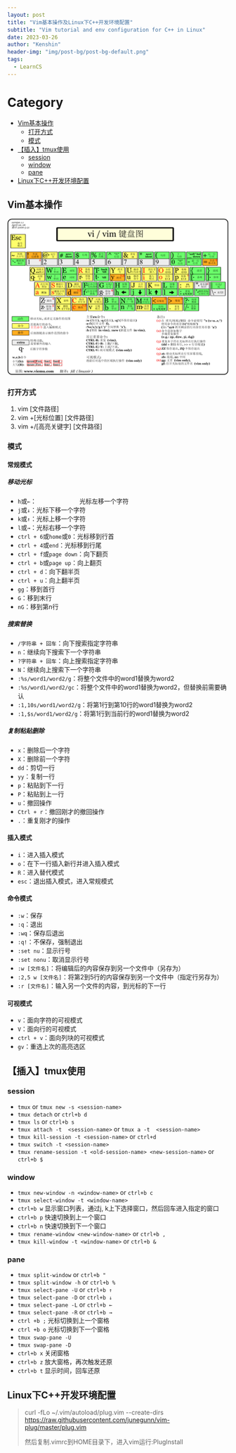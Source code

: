 ```yaml
---
layout: post
title: "Vim基本操作及Linux下C++开发环境配置"
subtitle: "Vim tutorial and env configuration for C++ in Linux"
date: 2023-03-26
author: "Kenshin"
header-img: "img/post-bg/post-bg-default.png"
tags: 
  - LearnCS
---
```


# Category

- [Vim基本操作](#vim基本操作)
  - [打开方式](#打开方式)
  - [模式](#模式)
- [【插入】tmux使用](#插入tmux使用)
  - [session](#session)
  - [window](#window)
  - [pane](#pane)
- [Linux下C++开发环境配置](#linux下c开发环境配置)

## Vim基本操作

![vim_keyboard](/img/in-post/cs_learning/2023-03-26-vimlinuxc.gif)

### 打开方式

1. vim [文件路径]
2. vim +[光标位置] [文件路径]
3. vim +/[高亮关键字] [文件路径]

### 模式

#### 常规模式

##### 移动光标

- `h`或`←`：&emsp;&emsp;&emsp;&emsp;&emsp;&emsp;&emsp;光标左移一个字符
- `j`或`↓`：光标下移一个字符
- `k`或`↑`：光标上移一个字符
- `l`或`→`：光标右移一个字符
- `ctrl + 6`或`home`或`0`：光标移到行首
- `ctrl + 4`或`end`：光标移到行尾
- `ctrl + f`或`page down`：向下翻页
- `ctrl + b`或`page up`：向上翻页
- `ctrl + d`：向下翻半页
- `ctrl + u`：向上翻半页
- `gg`：移到首行
- `G`：移到末行
- `nG`：移到第n行

##### 搜索替换

- `/字符串 + 回车`：向下搜索指定字符串
- `n`：继续向下搜索下一个字符串
- `?字符串 + 回车`：向上搜索指定字符串
- `N`：继续向上搜索下一个字符串
- `:%s/word1/word2/g`：将整个文件中的word1替换为word2
- `:%s/word1/word2/gc`：将整个文件中的word1替换为word2，但替换前需要确认
- `:1,10s/word1/word2/g`：将第1行到第10行的word1替换为word2
- `:1,$s/word1/word2/g`：将第1行到当前行的word1替换为word2

##### 复制粘贴删除

- `x`：删除后一个字符
- `X`：删除前一个字符
- `dd`：剪切一行
- `yy`：复制一行
- `p`：粘贴到下一行
- `P`：粘贴到上一行
- `u`：撤回操作
- `Ctrl + r`：撤回刚才的撤回操作
- `.`：重复刚才的操作

#### 插入模式

- `i`：进入插入模式
- `o`：在下一行插入新行并进入插入模式
- `R`：进入替代模式
- `esc`：退出插入模式，进入常规模式

#### 命令模式

- `:w`：保存
- `:q`：退出
- `:wq`：保存后退出
- `:q!`：不保存，强制退出
- `:set nu`：显示行号
- `:set nonu`：取消显示行号
- `:w [文件名]`：将编辑后的内容保存到另一个文件中（另存为）
- `:2,5 w [文件名]`：将第2到5行的内容保存到另一个文件中（指定行另存为）
- `:r [文件名]`：输入另一个文件的内容，到光标的下一行

#### 可视模式

- `v`：面向字符的可视模式
- `V`：面向行的可视模式
- `ctrl + v`：面向列块的可视模式
- `gv`：重选上次的高亮选区

## 【插入】tmux使用

### session

- `tmux` or `tmux new -s <session-name>`
- `tmux detach` or `ctrl+b d`
- `tmux ls` or `ctrl+b s`
- `tmux attach -t  <session-name>` or `tmux a -t  <session-name>`
- `tmux kill-session -t <session-name>` or `ctrl+d`
- `tmux switch -t <session-name>`
- `tmux rename-session -t <old-session-name> <new-session-name>` or `ctrl+b $`

### window

- `tmux new-window -n <window-name>` or `ctrl+b c`
- `tmux select-window -t <window-name>`
- `ctrl+b w` 显示窗口列表，通过j, k上下选择窗口，然后回车进入指定的窗口
- `ctrl+b p` 快速切换到上一个窗口
- `ctrl+b n` 快速切换到下一个窗口
- `tmux rename-window <new-window-name>` or `ctrl+b ,`
- `tmux kill-window -t <window-name>` or `ctrl+b &`


### pane

- `tmux split-window` or `ctrl+b "`
- `tmux split-window -h` or `ctrl+b %`
- `tmux select-pane -U` or `ctrl+b ↑`
- `tmux select-pane -D` or `ctrl+b ↓`
- `tmux select-pane -L` or `ctrl+b ←`
- `tmux select-pane -R` or `ctrl+b →`
- `ctrl +b ;` 光标切换到上一个窗格
- `ctrl +b o` 光标切换到下一个窗格
- `tmux swap-pane -U`
- `tmux swap-pane -D`
- `ctrl+b x` 关闭窗格
- `ctrl+b z` 放大窗格，再次触发还原
- `ctrl+b t` 显示时间，回车还原

## Linux下C++开发环境配置

> curl -fLo ~/.vim/autoload/plug.vim --create-dirs https://raw.githubusercontent.com/junegunn/vim-plug/master/plug.vim
>
> 然后复制.vimrc到HOME目录下，进入vim运行:PlugInstall

<!-- 
缓冲区(buffer)


什么是 vim 缓冲区 ？



在弄清楚 Buffer / Window / Tab之前看一下下面这张图：






我们用 vim 一次性打开多个文件 ：

如：

 vim test1 test2 test3 
界面可以看到，只会显示 test1 文件，其他俩个呢？ 其实都打开了，vim 把这三个文件都缓存起来了，只是显示出来的是第一个文件 test1 的内容而已，



vim 打开文件的时候就会创建缓冲区，打开几个就创建几个缓冲区，默认加载第一个缓冲区，显示第一个文件的内容。vim 的官方解释：缓冲区是一个文件的内容占用的那部分vim内存。



A buffer is an area of Vim’s memory used to hold text read from a file. In addition, an empty buffer with no associated file can be created to allow the entry of text.


怎么样使用缓冲区？



下面列出几个操作缓冲区的常用命令：

:ls  
列出所有的缓冲区



:bn
切换下一个缓冲区，显示下一个文件的内容



:bp 
切换上一个缓冲区，显示上一个文件的内容



:b number  
这里的 number 是缓冲区的一个数字编号，当 :ls 显示缓冲区的时候都会显示出一个缓冲区的编号



:b fileName  
这里的 fileName 是一个具体的文件名称，文件名称可以是正则表达式，也可以是文件名中的个别字母，一旦匹配就会加载该缓冲区，显示该文件。



窗口(window)


什么是 vim 窗口 ？






使用 vim 打开文件，呈现在你眼前的文件内容就是窗口，窗口是用来查看缓冲区的内容的。你可以用多个窗口查看同一个缓冲区，也可以用多个窗口查看不同的缓冲区。



怎么使用窗口 ？



可以在文章 精通 VIM ，此文就够了 中的分屏操作中看到一些详细操作。



标签 (Tab)


什么是 Tab ?






用过浏览器打开网页的我们都知道，打开网页的时候在浏览器的上方通常会有一个网页标签，这样方便我们快速切换不同的网页，vim 也有类似的概念，可以操考上图标记看到。



下面再来理清一下 Buffer / Window / Tab 三者之间的概念：



Buffer 是 vim 打开文件的时候创建的一个缓冲区，用来存储打开的文件 。 使用 vim 每打开一个文件就会创建一个 Buffer 。



窗口是用来展示 Buffer 的信息的，vim 之所以有 Buffer 的概念，大概就是窗口显示文件内容的时候，可以快速显示出来。



Tab 可以想象成浏览器中的标签页，不同之处是 vim 中的 一个Tab 可以有很多个窗口，每个窗口用来展示文件的内容信息。



我们通常可以根据我们的用途来创建 Tab ,比如：我在浏览一个项目，我可以创建两个 Tab , 一个 Tab 用来浏览前端代码， 一个 Tab 可以用来使用浏览后端代码。



下面列举一下关于 Tab 常见的几个命令如下：



:tabnew  web
使用 ：tabnew 创建一个名字叫 web 的 tab ,当然名字也可以没有，这样会创建一个没有名字的 tab



:tabc
关闭当前的 tab



:tabn
切换到下一个 tab



:tabp 
切换到上一个 tab



:tabs 
查看一共有几个 tab



gt 
这个是一个快捷键在正常模式下按下键盘上的 g 和 t 就会自动切换 tab



1gt
这是上一个命令的拓展，按下数字键（1，2，3，4……）和 gt ,将切换到相应顺序的 tab, tab 的序号默认从 1 开始，上面的命令将会切换到第一个 tab 。



标记 （mark)


什么是 mark ?



我们通常在读一本很厚的书的时候，通常会加上一个书签，用来标记我们的进度，在 vim 当中也有一个类似的概念，我们也可以使用 vim 在我们的文件上打上一个标记，方便我们快速的跳到这个位置。



如何使用 mark ?



按下键盘上的 m , 紧跟着在按下键盘上的（a-zA-Z）当中的任何一个字母，这样一个标记 （mark）例如 ma, mA 这样一个名字叫做 a 或者 A 的标记就建立起来了。



例如 :

ma 
意思在当前文件的光标所在的行建立了一个标记，以后我们可以快速定位到这个位置。



如何激活标记？



使用 ‘（单引号） 或者 ` (常规键盘靠近数字键 1 左边的按键，我这里就做撇号) ，紧接着按下当初标记的那个字母就会跳到当初标记的那个位置。

例如 ：

`a 和 ‘a



‘a 和 `a有什么区别呢？



‘a （也就是单引号+a） 是跳转到当初标记的行首

`a (也就是撇号+a) 实跳转到当初标记的时候光标所在的位置



‘ 和 ` 的 区别总结



‘（单引号）通常用来跳转到标记的文本的行首

’ (撇号) 通常用来跳转到标记的光标的位置



ma 和 mA有什么区别？



如果要是在文件之间跳转要使用大写的标记才可以，例如现在在当前文件的某处打了一个标记 mA , 离开该文件切换到了另一个文件，此时使用 ‘A 就可以返回之前文件打标记的地方了。

结论：小写字母通常用来单个文件坐标记，大写字母通常是用来文件间坐标记。



:marks 
列出所有的标记



:delmarks  a 
删除 a 标记 ,也可以一次删除多个标记，例如， :delmarks a b c d 这样就删除了 a , b , c , d 四个标记



:delmarks!
删除所有的标记（删除所有小写字母的标记）



总结：



m 是创建标记的关键字



a-zA-Z 是创建标记的名字，小写字母用来创建单个文件的标记，大些字母用来创建文件之间的标记。



` 撇号通常用来定位到之前光标所在的位置



‘ 单引号通常用来定位到标记所在的行



:marks 显示所有的标记



:delmarks 删除指定的标记



:delmarks! 删除所有标记（大些字母的标记除外）



寄存器(register)


什么是 vim 的寄存器？



顾名思义，一个存东西的机器， 在 精通 VIM ，此文就够了 文章中，我详细的列举了复制和黏贴的一些操作，你有没有想过使用 vim 复制东西的时候，它复制到哪里去了呢？

在使用不同操作系统的时候，我们经常会使用复制和黏贴的功能，当我们复制内容的时候，系统把内容放到了剪切板，当我们黏贴使用的时候就会快速的从剪切板里面获取内容。

vim 也有相似的逻辑，当我们使用 y 复制内容的时候，vim 默认把内容寄存到一个无名寄存器，当使用黏贴功能 p 的时候，就会默认从无名寄存器中取出内容。



vim 如何定义一个有名字的寄存器？



vim 默认使用的是无名寄存器，通常情况下我们使用是没有问题的，但是我就想把东西存到一个有名字的地方。

vim 通常使用 “（双引号）加上一个 a-z 的字母来给定义一个有名字的寄存器。

例如如下：

“ayy 表示的是复制当前行内容到 a 寄存器当中

“ap 表示的是从 a 寄存器当中取出内容



vim 如何查看所用寄存器寄存内容呢？



:reg
该命令会列出所有的寄存器

:reg a
会查看 a 寄存器里寄存的内容



如何使用自己命名的寄存器呢？



举例如下：

“ap 使用 p 黏贴命令就可以从指定的寄存器中取出内容了，该例就是从 a 寄存器中取出内容。



无名寄存器是怎么定义的？



“” 两个双引号就是一个无名寄存器，通常我们复制黏贴的时候都会自动启用这个寄存器。



总结：



关于寄存器的用处，这里不去过多的研究了，因为平时用的就少，有兴趣的可以使用 `:help reg` 查看一下寄存器的详细使用方法。

记住这个一个符号 “ （双引号）可以用来定义寄存器哟！
 -->

<!-- 
用 VIM 打开文件

如何用 VIM 去打开一个文件呢？

现在假如有一个文件 file1 ,只需要在文件前面加上 vim 关键字就好：

vim file1

上面这个命令将会打开 file1 这个文件，file1 是指你具体操作的文件名。

如何用 VIM 一次性打开多个文件呢？

现在有多个文件 file1 ，file2 , ... ,filen.

现在举例打开两个文件 file1，file2

vim file1 file2

该方式打开文件，显示屏默认显示第一个文件也就是 file1，如何进行文件间的切换呢？VIM 的正常模式下（参考上文关于正常模式的描述）按下键盘上的冒号 ：这时会在显示屏底部出现冒号 ：（进入了 VIM 的命令模式），然后在输入 ls ，屏幕上会出现打开的所有文件的序号和文件名，我们继续输入冒号 ： ，然后输入 bn (这里的 n需要做一个解释并不是键盘上的 n ,而是文件序号的代指，如 b1 代表显示屏上切换到第一个文件，b2 代表显示屏上切换到第二个文件)。

:ls

上面这个命令将会列出 VIM 打开的所有文件。

:b2

上面的这个命令将会在显示屏上显示第二个文件。

如何在显示屏上一次性显示多个文件呢？

VIM 可以实现分屏操作，一个屏幕被多个文件给分占，有左右和上下两种分屏的方式。

左右分屏如下操作：

vim -On file1 file2 ... filen

这里的 n （ n 是要打开的具体文件的数目：1,2,3 ...）是代表有几个文件需要分屏，从左至右依次显示 n 个文件。

上下分屏如下操作：

vim -on file1 file2 ... filen

这个命令跟上一个命令不同的是其中的参数 -on（ n 是要打开的具体文件的数目：1,2,3 ...） 中的 o 是小写，这样将会上下依次显示 n 个文件。

VIM 如何进行分屏操作呢？

请记住一个重要的组合键 Ctrl + w ,操作分屏离不开这个组合键(这里的组合键可没有 + ，只是 Ctrl 和 w 组合实现一个动能,下文谈到的组合健都这样描述 )。

按住组合键 Ctrl + w ，然后在按下 s

Ctrl + w s

上面这个命令将会上下分割当前打开的文件。

按住冒号：，紧接着输入 sp ,在键入文件名，如下：

:sp file

上面的这个命令将会上下分割当前文件和新打开的 file 。

按住组合键 Ctrl + w ,然后在按下 v

Ctrl +w v

上面的这个命令将会左右分割当前的文件

按住冒号 ：，紧接着输入 vsp ,在键入文件名称，如下：

:vsp file

上面的这个命令将会左右分割当前打开的文件和新打开的文件 file 。

分屏以后如何在文件间切换光标，和移动分屏？

1.切换左右分屏的光标 ：

Ctrl + w h

将当前光标定位到左边的屏幕

Ctrl + w l

将当前的光标定位到右边的屏幕

2.移动左右分屏 ：

Ctrl + w H

将当前的分屏移动到左边

Ctrl + w L

将当前的分屏移动到右边

3.切换上下分屏的光标 ：

Ctrl + w j

将当前的光标移动到下面的分屏

Ctrl + w k

将当前光标移动到上面的分屏

4.移动上下分屏：

Ctrl + w J

将当前的分屏移动到下面的分屏

Ctrl + w K

将当前的分屏移动到上面的分屏

如何关闭分屏呢？

Ctrl + w c

上面这个命令是关闭当前的分屏

Ctrl + w q

上面的这个命令也是关闭当前的分屏，如果是最后一个分屏将会退出 VIM 。

VIM 的退出

VIM 的最终操作就是 VIM 的退出，如何进行 VIM 的有效退出呢？下面针对 VIM 的退出来做一下说明：

:w

保存当前对文件的修改，但是不退出文件。

:w!

强制保存但是不退出文件。

:w file

保存当前的文件修改到 file 文件当中。

:q!

退出文件，对文件的修改不做保存。

:qa!

退出所有的文件，对所有的文件修改都不做保存。

:wq

退出文件并保存对文件的修改。

:x

退出文件并保存对文件的修改。

:e file

打开另一个文件。

:e!

放弃对文件的所有修改，恢复文件到上次保存的位置。

:saveas file

另存为 file。

:bn 和 :bp

当打开多个文件的时候可以输入 :bn 和 :bp 进行上一个文件或者下一个文件的切换。

以上的命令都是在命令行模式下的操作（也就是输入冒号 ：紧接着输入相应的字符命令如 :q! 就会执行退出操作）。 zempty 在这里要推荐一个常用的操作就是 ZZ , 当你对文件进行了修改，需要保存退出，那么可以在键盘上快速的键入两个大些的 Z (ZZ),这样文件就会快速的保存退出了 。

VIM 的输入模式

编辑器的主要功能就是输入文本，编辑文本，很多编辑器在打开文件的时候就可以通过键盘录入文字，但是 VIM 有稍许的不同，刚刚接触 VIM 的时候是很难对 VIM 进行编辑操作的，记得我在刚接触它的时候是很崩溃的（千万个草泥马在内心奔腾），但是你接触久了，了解的多了，也就理解如此设计的美妙之处。

如何使用 VIM 编辑文本？

这里有必要再强调一下，在使用 VIM 打开文件的时候，这时候的状态是正常模式（Normal-mode）,请务必记住这个模式，如果你不确定当前是否处在正常模式，请连续按两下键盘上的 jj (这个 jj 需要读者去做相应的配置，上文有做过讲解)，VIM 处理编辑文本需要从正常模式(Normal)切换到插入模式(Insert-mode),进入插入模式的时候你应该会在屏幕底部看到 INSERT 的提示，这时候就可以编辑文本了。

如何从正常模式进入插入模式呢？

请记住下面几个常用启动录入文本的键盘字符 i,I,a,A,o,O,s,S 。

i是在光标所在的字符之前插入需要录入的文本。

I 是在光标所在行的行首插入需要录入的文本。

a 是在光标所在的字符之后插入需要录入的文本。

A 是在光标所在行的行尾插入需要录入的文本。

o 是光标所在行的下一行行首插入需要录入的文本。

O 是光标所在行的上一行行首插入需要录入的文本。

s 删除光标所在处的字符然后插入需要录入的文本。

S 删除光标所在行，在当前行的行首开始插入需要录入的文本。

还有一个可能经常用到的就是 cw ，删除从光标处开始到该单词结束的所有字符，然后插入需要录入的文本（这个命令是两个字符的合体 cw ）。

VIM 的命令模式

关于命令模式上文有提到过，下面主要来列举几个常用的命令模式操作（命令输入完以后，需要按下 Enter 键去执行命令）：

文本的行号设置最好不要设置在配置文件中（因为复制文件的时候行号的出现会很麻烦），在命令行实现就好。

:set nu

该命令会显示行号。

:set nonu

该命令会取消行号。

:n

定位到 n 行。

VIM 进行关键字的查找。

/{目标字符串}

如：/zempty 会在文本中匹配 zempty 的地方高亮。

查找文本中匹配的目标字符串，查到以后，输入键盘上的 n 会去寻找下一个匹配，N 会去寻找上一个匹配。

VIM 处理大小写的区分

:set ic

编辑器将不会区分大小写，如果你进行该设置之后，进行关键字查询如 /zempty 如果文本中有 Zempty ,zEmpty,....,只要是字符相同不会区分大小写都会进行匹配。

:set noic

区分大小写的查询。

VIM 删除多行文本

:n1,n2d

n1 和 n2 指的是起始行号和结束行号，d 是删除关键字

VIM 处理文本的替换

:{作用范围}s/{目标}/{替换}/{替换的标志}

作用范围分为当前行、全文、选区等等。

:s/zempty/handsome/g

将会把当前光标所在行的 zempty 替换成 handsome

:%s/zempty/handsome/g

将会把全文中的 zempty 替换成 handsome

:n1,n2s/zempty/handsome/g

这里的 n1 和 n2 值得是行号，将会替换掉 n1 到 n2 的所有 zempty 为 handsome.

选区，在可视模式下选择区域后输入 : ，VIM 会自动补全为 :'<,'>。

:'<,'>s/zempty/handsome/g

这个操作咋一看起来有点懵逼，这个操作是可视模式 (Visual-mode) 下选区中的替换操作（可视模式下文会谈到），可视模式下输入：会自动补全 :'<,'> 这个是可视范围下的操作范围，类似于 % 和 n1,n2，代表操作的文本范围，上面的例子就是替换掉可视区域的 zempty 为 handsome。

下面来谈谈替换的标志。

上文中命令结尾的 g 即是替换标志之一，表示全局 global 替换（即替换目标的所有出现）。 还有很多其他有用的替换标志：

空替换标志表示只替换从光标位置开始，目标的第一次出现

:s/zempty/handsome

作用于当前行，从光标处开始查找替换，仅仅替换第一次匹配 zempty 的地方为handsome 。

:%s/zempty/handsome

替换掉文件中所有行第一次出现 zempty 的地方为 handsome 。

i 表示大小写不敏感查找，I 表示大小写敏感：

:%s/zempty/handsome/i

替换掉所有行第一个出现 zempty (不区分大小写) 为 handsome 。

:%s/zempty/handsome/gi

替换掉所有行出现 zempty (不区分大小写) 为 handsome 。

c 表示需要确认，例如全局查找"zempty"替换为"handsome"并且需要确认：

:%s/zempty/handsome/gc

VIM 执行 Linux 命令

:!command

: 后面紧跟着 ! ，! 后面紧跟着 linux 命令（ command 指操作 Linux 系统的一系列命令，如创建文件，新建文件夹，查询文件的属性的等），例子如下，

:!date

执行 date 命令显示时间，执行完命令以后按下键盘上的 Enter 就会返回到文件。

VIM 执行命令，并且添加结果至操作文本光标处

:r !command

: 后面紧跟着 r , r 后面是空格，紧接着是 !command( command 解释同上)，例子如下，

:r !date

执行 date 命令显示时间，并且添加命令结果到文本中。

定义快捷键

下面举例说明：

:map ^M I#<ESC>

上面的例子也就是通过快捷键 Ctrl + m 在文件光标处所在行的行首插入 # （ # 代表注释）。

: 后面的 map 是关键字 ，后面是 key 和 value 。

key 对应的是 ^M ， 这个 key 需要强调一下 ^M 是 Ctrl + v + m 打出来的（按下这三个键，VIM 会显示成 ^M ）,^M 代表快捷键是Ctrl + m , Ctrl + v + n 就是 ^N ,代表快捷键是 Ctrl + n 。Ctrl + v + x 就是 ^X (这里的 x 是代表 26 个字母中的任意一个) 代表快捷键 Ctrl + x。

value 对应的是 I#<ESC>,表示按下快捷键以后执行的相应操作，I 是切换光标至行首并切换到编辑模式，#是行首输入的内容（ # 是VIM 文件中的注释符号 ），<ESC> 是退出编辑模式。

举例如下：

:map ^D Ahelloworld<ESC>表示在文件的光标所在行的行尾，添加 helloworld 字符串，按住组合键 ctrl + d 就会执行操作。

使用 ab

:ab email kickcodeman@gmail.com

: 后面的 ab 是关键字 ,该命令执行后，然后切换到编辑模式下,输入 email 会把输入的 email 自动替换成 kickcodeman@gmail.com。

这个命令主要是处理频繁输入同样的长串字符串。

VIM 的正常模式（Normal-model）

VIM 正常模式下，主要进行的操作有光标的移动，复制文本，删除文本，黏贴文本等。

快速移动光标

几个重要的快捷键

请记住这几个快捷键 h,j,k,l 这几个按键主要是用来快速移动光标的，h 是向左移动光标，l 是向右移动光标，j 是向下移动光标，k 是向上移动光标，h , j , k ,l 在主键盘区完全可以取代键盘上的 ↑ ,↓ ,← , → 的功能。

在当前行上移动光标

0 移动到行头

^ 移动到本行的第一个不是 blank 字符

$ 移动到行尾

g_ 移动到本行最后一个不是 blank 字符的位置

w 光标移动到下一个单词的开头

e 光标移动到下一个单词的结尾

fa 移动到本行下一个为 a 的字符处，fb 移动到下一个为 b 的字符处

nfa 移动到本行光标处开始的第 n 个 字符为 a 的地方（n 是 1，2，3，4 ... 数字）

Fa 同 fa 一样，光标移动方向同 fa 相反

nFa 同 nfa 类似，光标移动方向同 nfa相反

ta 移动光标至 a 字符的前一个字符

nta 移动到第二个 a 字符的前一个字符处

Ta 同 ta 移动光标方向相反

nTa 同 nta 移动光标方向相反

; 和, 当使用 f, F, t ,T, 关键字指定字符跳转的时候，使用 ；可以快速跳转到写一个指定的字符，, 是跳到前一个指定的字符

跨行移动光标

nG 光标定位到第 n 行的行首

gg 光标定位到第一行的行首

G 光标定位到最后一行的行首

H 光标定位到当前屏幕的第一行行首

M 光标移动到当前屏幕的中间

L 光标移动到当前屏幕的尾部

zt 把当前行移动到当前屏幕的最上方，也就是第一行

zz 把当前行移动到当前屏幕的中间

zb 把当前行移动到当前屏幕的尾部

% 匹配括号移动，包括 ( , { , [ 需要把光标先移动到括号上

* 和 # 匹配光标当前所在的单词，移动光标到下一个（或者上一个）匹配的单词（ * 是下一个，# 是上一个）

翻页操作

ctrl+f 查看下一页内容

ctrl+b 查看上一页内容

VIM 的复制，黏贴 ，删除

三个重要的快捷键 d , y , p

d 是删除的意思，通常搭配一个字符 ( 删除范围 ) 实现删除功能，常用的如下：

dw 删除一个单词

dnw 删除 n 个单词，

dfa 删除光标处到下一个 a 的字符处（ fa 定位光标到 a 处 ）

dnfa 删除光标处到第 n 个 a 的字符处

dd 删除一整行

ndd 删除光标处开始的 n 行

d$ 删除光标到本行的结尾

dH 删除屏幕显示的第一行文本到光标所在的行

dG 删除光标所在行到文本的结束

y 是复制的意思，通常搭配一个字符（复制范围）实现复制的功能，常用的如下：

yw 复制一个单词，还有 ynw

yfa 复制光标到下一个 a 的字符处,还有ynfa

yy 复制一行，还有 nyy

y$ 复制光标到本号的结尾

yH 复制屏幕显示的第一行文本到光标所在的行

yG 复制光标所在行到文本的结束

p ，P是黏贴的意思，当执行完复制或者黏贴的命令以后，VIM 会把文本寄存起来。

p 在光标后开始复制

P 大写的 P 光标前开始复制

撤销操作和恢复

u 撤销刚才的操作

ctrl + r 恢复撤销操作

删除字符操作和替换

x 删除光标当前所在的字符

r 替换掉光标当前所在的字符

R 替换掉从光标开始以后的所有字符，除非 <ESC > 退出，或者 jj （代替 <ESC> 上文有提到）退出。

大小写转换

~ 将光标下的字母改变大小写
3~ 将光标位置开始的3个字母改变其大小写
g~~ 改变当前行字母的大小写
gUU 将当前行的字母改成大写
guu 将当前行的字母全改成小写

3gUU 将从光标开始到下面3行字母改成大写
gUw 将光标下的单词改成大写。
guw 将光标下的单词改成小写

VIM 的重复命令

. 该命令是重复上一个操作的命令
n<command>重复某个命令 n 次，
如 10p复制 10 次，10dd 删除十次。

VIM 可视化模式（Visual-mode)

v,V,Ctrl+v

v字符可视化，按下键盘上的v以后，屏幕底部应该会有一个 VISUAl 的提示，操作 h,j,k,l就选中文本，继续按 v 退出可视化模式。

V 行可视化，按下键盘上的 V 以后，屏幕底部应该有一个 VISUAL LINE 的提示，操作 j,k 可以向上或者向下以行为单位选中文本，继续按下 V 退出可视化模式。

Ctrl+v 块状可视化，按下键盘上的 Ctrl+v 以后，屏幕底部应该会有一个提示 VISUALBLOCK ，可以通过 h,j,k,l 块状的操作选择区域，这是很多编辑器都不可以做到的，继续按下 Ctrl+v 会退出可视化模式。


可视化模式下操作文本

可视化模式下选择操作区域以后，
按下 d会删除选择的区域，
按下 y 会复制选择的区域，按下 p 会黏贴选择的区域。


可视化模式下 v 的特殊操作

当操作的文本光标在 “”，‘’ ，（），{} ，[（双引号，单引号，小括号，大括号，中括号）
当中的时候,可以通过 va"选中 ”“ 内的所有内容包括双引号 ，vi" 选中 "" 内的所有内容，不包括 ""。va,vi 会快速选择区域，va 后面会紧跟一个区域结束标志，a 会选中结束符标志，i 就不会。例子如下：

"hello world [VIM is so strong],{we all can master vim skill}"

假设当前光标定位在上面的文本 M 处：
va] 操作将会选中以下文本（加粗部分）：
“hello world [VIM is so strong],{we all can master vim skill}“
vi] 操作将会选中如下的区域，没有包含 []：
“hello world [VIM is so strong],{we all can master vim skill}“


块区域下的特殊操作

Ctrl+v 选中块区域以后，按下大写的 I 或者 A 可以在区域的前面或者后面输入内容，按下 jj 或者 <ESC>,可以看到选中的区域前面或者后面会有输入的内容。

VIM 的代码提示功能

在编辑模式下 ，快捷键 Ctrl+n 或者 Ctrl+p 会有代码提示功能，我们可以实现快速录入的效果。


VIM 的宏录制

假设需要操作的文本如下,需要将如下的多行文本的首行键入一个 tab 键。

hello
hello world
hello world , vim


宏录制的录制操作

先将光标移动到第一行，在普通模式下按下 q 键（宏录制是 q 键启动的),在按一个 a （字母随意）,表示该宏注册为 a ，按下 I 在行首插入一个 tab 键，按下jj或者 <ESC>退出编辑模式,按下 j 将光标移动到下一行行首，最后按下 q 键完成录制操作（宏录制是 q 键结束的）。
总结上面例子的操作流程：
q → a → I → tab → jj → j → q
上面的例子成功地把在行首插入 tab 的功能录制了下来，那么如何应用到其他行呢？


宏录制的使用

上述的例子，在正常模式下，按 @a执行宏录制的一系列动作，将会在第二行执行插入 tab 。
@@ 是对上一次宏使用的重复操作。n@a 就会执行 n 次一系列的动作。使用宏录制可以一次执行一系列的操作，可以针对一些重复度较高的操作进行宏录制。
 -->

<!-- 
1.vim

            vim +/string file #打开file，并将光标停留在"string"位置

//命令模式：用户刚刚启动vim，就会进入命令模式

            //此状态下敲击键盘会被识别为命令，具体的命令如下：

            i #切换到输入模式，以输入字符

            x #删除当前光标所在处的字符

            : #切换到底线命令模式，以在最底一行输入命令

//输入模式

//底部命令行模式

            /word #搜索光标之下的字符串

            ?word #搜索光标之上的字符串

            /word/+number #将光标停在包含word行的后面第number行上

            /word/-number #将光标停在包含word行的后面第number行上

           

            :n1,n2s/word1/word2/g //在n1 n2行之间寻找word1这个字符串，并用word2来取代

            :1,$s/word1/word2/g 或 :%s/word1/word2/g //从第一行到最后一行执行上面的操作

            :1,$s/word1/word2/gc 或 :%s/word1/word2/g //从第一行到最后一行，替换时会询问是否替换

            :set nu //设置行号

            :set nonu //取消行号

           

2.tail

//该命令用于查看文件的内容，有一个常用参数 -f 常用于查阅正在改变的日志文件

            tail [参数] [文件]

            //参数：

            -f //循环读取

            -v //不显示处理信息

            -c<数目> //显示详细的处理信息

            -n<行数> //显示文件的尾部n行内容

            --pid=PID 与-f合用，//表示在进程ID，PID死掉之后结束

            -q,--quiet,--silent //从不输出给文件名的首部

            -s,--sleep-intervel=S //与-f合用，表示在每次反复的休眠间隔休眠S秒

           

3.grep

/*用于查找文件里符合条件的字符串，如果发现某文件里的内容符合所指定的范本样式，预设grep指令会把

含有范本样式的那一列显示出来。*/

            grep [选项] 文件

            ps -ef|grep process //查找指定进程

            ps -ef|grep -c process //查找指定进程个数

            cat test.txt|grep -f test2.txt //输出test.txt中含有test2.txt中读取出的关键词的内容行

            cat test.txt|grep -nf test2.txt //与上一条命令输出相同，但是显示行号

            grep "word" file1 file2 //将file1和file2中与word匹配的行输出

            grep -f file1 file2 //将file1和file2中相同的行输出

            grep -v word1 file | grep -v word2 //将file中不包含word1和word2的行输出

           

            //-r 递归查找子目录 (效率低，搜索速度很慢)

            grep 'word' //在当前目录查找带word行的文件

            grep -r 'word' //在当前目录及其子目录下搜索word行文件

            grep -l -r 'word' //不显示匹配的行，只显示匹配的文件

           

            //列出关键字所在的前后几行

            grep -A n 'word' file //后n行

            grep -B n 'word' file //前n行

            grep -C n 'word' file //前后n行

           

            cat test.txt|grep -E "word1|word2" //多字符串匹配，显示包含word1或word2字符的内容行
-----------------------------------
VIM 命令常用
https://blog.51cto.com/u_15127569/4529044
-->